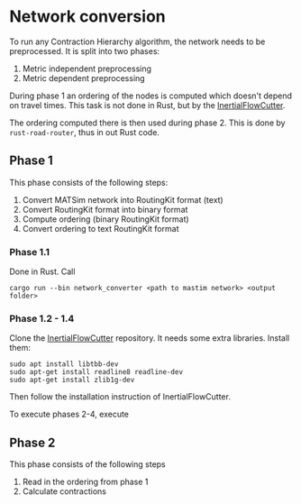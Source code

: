 # Network conversion

To run any Contraction Hierarchy algorithm, the network needs to be preprocessed.
It is split into two phases:

1) Metric independent preprocessing
2) Metric dependent preprocessing

During phase 1 an ordering of the nodes is computed which doesn't depend on travel times. This task is not done in Rust,
but by the [InertialFlowCutter](https://github.com/kit-algo/InertialFlowCutter/).

The ordering computed there is then used during phase 2. This is done by `rust-road-router`, thus in out Rust code.

## Phase 1

This phase consists of the following steps:

1. Convert MATSim network into RoutingKit format (text)
2. Convert RoutingKit format into binary format
3. Compute ordering (binary RoutingKit format)
4. Convert ordering to text RoutingKit format

### Phase 1.1

Done in Rust. Call

```shell
cargo run --bin network_converter <path to mastim network> <output folder>
```

### Phase 1.2 - 1.4

Clone the [InertialFlowCutter](https://github.com/paulheinr/InertialFlowCutter) repository. It needs some extra
libraries. Install them:

```shell
sudo apt install libtbb-dev
sudo apt-get install readline8 readline-dev
sudo apt-get install zlib1g-dev
```

Then follow the installation instruction of InertialFlowCutter.

To execute phases 2-4, execute

## Phase 2

This phase consists of the following steps

1. Read in the ordering from phase 1
2. Calculate contractions  

